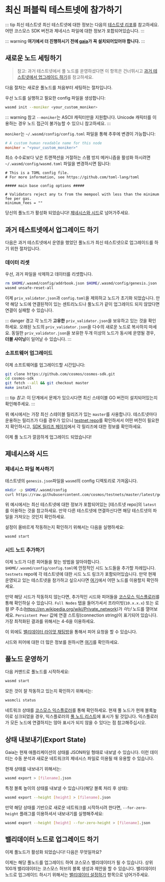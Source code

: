 # 최신 퍼블릭 테스트넷에 참가하기

::: tip 최신 테스트넷
최신 테스트넷에 대한 정보는 다음의 [테스트넷 리포](https://github.com/cosmos/testnets)를 참고하세요. 어떤 코스모스 SDK 버전과 제네시스 파일에 대한 정보가 포합되어있습니다.
:::

::: warning
**여기에서 더 진행하시기 전에 [gaia](./installation.md)가 꼭 설치되어있어야 합니다.**
:::

## 새로운 노드 세팅하기

> 참고: 과거 테스트넷에서 풀 노드를 운영하셨다면 이 항목은 건너뛰시고 [과거 테스트넷에서 업그레이드 하기](#upgrading-from-previous-testnet)를 참고하세요.

다음 절차는 새로운 풀노드를 처음부터 세팅하는 절차입니다.

우선 노드를 실행하고 필요한 config 파일을 생성합니다:

```bash
wasmd init --moniker <your_custom_moniker>
```

::: warning 참고
`--moniker`는 ASCII 캐릭터만을 지원합니다. Unicode 캐릭터를 이용하는 경우 노드 접근이 불가능할 수 있으니 참고하세요.
:::

`moniker`는 `~/.wasmd/config/config.toml` 파일을 통해 추후에 변경이 가능합니다:

```toml
# A custom human readable name for this node
moniker = "<your_custom_moniker>"
```

최소 수수료보다 낮은 트랜잭션을 거절하는 스팸 방지 메커니즘을 활성화 하시려면 `~/.wasmd/config/wasmd.toml` 파일을 변경하시면 됩니다:

```
# This is a TOML config file.
# For more information, see https://github.com/toml-lang/toml

##### main base config options #####

# Validators reject any tx from the mempool with less than the minimum fee per gas.
minimum_fees = ""
```

당신의 풀노드가 활성화 되었습니다! [제네시스와 시드](#genesis-seeds)로 넘어가주세요.

## 과거 테스트넷에서 업그레이드 하기

다음은 과거 테스트넷에서 운영을 했었던 풀노드가 최신 테스트넷으로 업그레이드를 하기 위한 절차입니다.

### 데이터 리셋

우선, 과거 파일을 삭제하고 데이터를 리셋합니다.

```bash
rm $HOME/.wasmd/config/addrbook.json $HOME/.wasmd/config/genesis.json
wasmd unsafe-reset-all
```

이제 `priv_validator.json`과 `config.toml`을 제외하고 노드가 초기화 되었습니다. 만약 해당 노드에 연결된적이 있는 센트리노드나 풀노드가 같이 업그레이드 되지 않았다면 연결이 실패할 수 있습니다.

::: danger 경고
각 노드가 **고유한** `priv_validator.json`을 보유하고 있는 것을 확인하세요. 오래된 노드의 `priv_validator.json`을 다수의 새로운 노드로 복사하지 마세요. 동일한 `priv_validator.json`을 보유한 두개 이상의 노드가 동시에 운영될 경우, **더블 사이닝**이 일어날 수 있습니다.
:::

### 소프트웨어 업그레이드

이제 소프트웨어를 업그레이드할 시간입니다:

```bash
git clone https://github.com/cosmos/cosmos-sdk.git
cd cosmos-sdk
git fetch --all && git checkout master
make install
```

::: tip
_참고_: 이 단계에서 문제가 있으시다면 최신 스테이블 GO 버전이 설치되어있는지 확인해주세요.
:::

위 예시에서는 가장 최신 스테이블 릴리즈가 있는 `master`를 사용합니다. 테스트넷마다 운용하는 릴리즈가 다를 경우가 있으니 [testnet repo](https://github.com/cosmos/testnets)를 확인하셔서 어떤 버전이 필요한지 확인하시고, [SDK 릴리즈 페이지](https://github.com/cosmos/cosmos-sdk/releases)에서 각 릴리즈에 대한 정보를 확인하세요.

이제 풀 노드가 깔끔하게 업그레이드 되었습니다!

## 제네시스와 시드

### 제네시스 파일 복사하기

테스트넷의 `genesis.json`파일을 `wasmd`의 config 디렉토리로 가져옵니다.

```bash
mkdir -p $HOME/.wasmd/config
curl https://raw.githubusercontent.com/cosmos/testnets/master/latest/genesis.json > $HOME/.wasmd/config/genesis.json
```

위 예시에서는 최신 테스트넷에 대한 정보가 포함되어있는 [테스트넷 repo]의 `latest`를 이용하는 것을 참고하세요. 만약 다른 테스트넷에 연결하신다면 해당 테스트넷의 파일을 가져오는 것인지 확인하세요.

설정이 올바르게 작동하는지 확인하기 위해서는 다음을 실행하세요:

```bash
wasmd start
```

### 시드 노드 추가하기

이제 노드가 다른 피어들을 찾는 방법을 알아야합니다. `$HOME/.wasmd/config/config.toml`에 안정적인 시드 노드들을 추가할 차례입니다. `testnets` repo에 각 테스트넷에 대한 시드 노드 링크가 포함되어있습니다. 만약 현재 운영되고 있는 테스트넷을 참가하고 싶으시다면 [여기](https://github.com/cosmos/testnets)에서 어떤 노드를 이용할지 확인하세요.

만약 해당 시드가 작동하지 않는다면, 추가적인 시드와 피어들을 [코스모스 익스플로러](https://explorer.cosmos.network/nodes)를 통해 확인하실 수 있습니다. `Full Nodes` 탭을 들어가셔서 프라이빗(`10.x.x.x`) 또는 로컬 IP 주소(https://en.wikipedia.org/wiki/Private_network)가 _아닌_ 노드를 열어보세요. `Persistent Peer` 값에 연결 스트링(connection string)이 표기되어 있습니다. 가장 최적화된 결과를 위해서는 4-6을 이용하세요.

이 외에도 [밸리데이터 라이엇 채팅방](https://riot.im/app/#/room/#cosmos-validators:matrix.org)을 통해서 피어 요청을 할 수 있습니다.

시드와 피어에 대한 더 많은 정보를 원하시면 [여기](https://github.com/tendermint/tendermint/blob/develop/docs/tendermint-core/using-tendermint.md#peers)를 확인하세요.

## 풀노드 운영하기

다음 커맨드로 풀노드를 시작하세요:

```bash
wasmd start
```

모든 것이 잘 작동하고 있는지 확인하기 위해서는:

```bash
wasmcli status
```

네트워크 상태를 [코스모스 익스플로러](https://explorecosmos.network)를 통해 확인하세요. 현재 풀 노드가 현재 블록높이로 싱크되었을 경우, 익스플로러의 [풀 노드 리스트](https://explorecosmos.network/validators)에 표시가 될 것입니다. 익스플로러가 모든 노드에 연결하지는 않아 표시가 되지 않을 수 있다는 점 참고해주십시오.

## 상태 내보내기(Export State)

Gaia는 현재 애플리케이션의 상태를 JSON파일 형태로 내보낼 수 있습니다. 이런 데이터는 수동 분석과 새로운 네트워크의 제네시스 파일로 이용될 때 유용할 수 있습니다.

현재 상태를 내보내기 위해서는:

```bash
wasmd export > [filename].json
```

특정 블록 높이의 상태를 내보낼 수 있습니다(해당 블록 처리 후 상태):

```bash
wasmd export --height [height] > [filename].json
```

만약 해당 상태를 기반으로 새로운 네트워크를 시작하시려 한다면, `--for-zero-height` 플래그를 이용하셔서 내보내기를 실행해주세요:

```bash
wasmd export --height [height] --for-zero-height > [filename].json
```

## 밸리데이터 노드로 업그레이드 하기

이제 풀노드가 활성화 되었습니다! 다음은 무엇일까요?

이제는 해당 풀노드를 업그레이드 하여 코스모스 밸리데이터가 될 수 있습니다. 상위 100개 밸리데이터는 코스모스 허브의 블록 생성과 제안을 할 수 있습니다. 밸리데이터 노드로 업그레이드 하시기 위해서는 [밸리데이터 설정하기](./validators/validator-setup.md) 항목으로 넘어가주세요.
